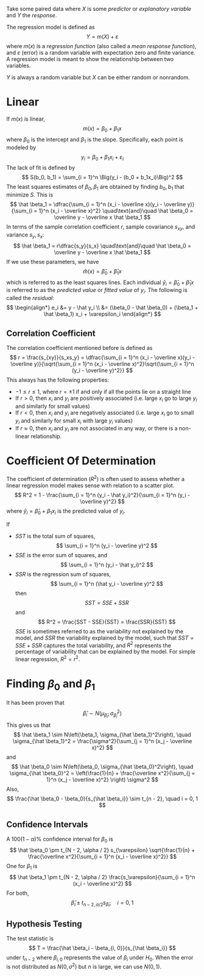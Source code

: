 Take some paired data where $X$ is some *predictor* or *explanatory variable* and $Y$ the *response*.

The regression model is defined as
$$
Y = m(X) + \varepsilon
$$
where $m(x)$ is a *regression function* (also called a *mean response function*), and $\varepsilon$ (error) is a random variable with expectation zero and finite variance. A regression model is meant to show the relationship between two variables.

$Y$ is always a random variable but $X$ can be either random or nonrandom.

# Linear
If $m(x)$ is linear,
$$
m(x) = \beta_0 + \beta_1 x
$$
where $\beta_0$ is the intercept and $\beta_1$ is the slope. Specifically, each point is modeled by
$$
y_i = \beta_0 + \beta_1 x_i + \varepsilon_i
$$
The lack of fit is defined by
$$
S(b_0, b_1) = \sum_{i = 1}^n \Big(y_i - (b_0 + b_1x_i)\Big)^2
$$
The least squares estimates of $\beta_0, \beta_1$ are obtained by finding $b_0, b_1$ that minimize $S$. This is
$$
\hat \beta_1 = \dfrac{\sum_{i = 1}^n (x_i - \overline x)(y_i - \overline y)}{\sum_{i = 1}^n (x_i - \overline x)^2}
\quad\text{and}\quad
\hat \beta_0 = \overline y - \overline x \hat \beta_1
$$
In terms of the sample correlation coefficient $r$, sample covariance $s_{xy}$, and variance $s_y, s_x$:
$$
\hat \beta_1 = r\dfrac{s_y}{s_x}
\quad\text{and}\quad
\hat \beta_0 = \overline y - \overline x \hat \beta_1
$$
If we use these parameters, we have
$$
\hat m(x) = \hat \beta_0 + \hat \beta_1 x
$$
which is referred to as the least squares lines. Each individual $\hat y_i = \hat \beta_0 + \hat \beta_1 x$ is referred to as the *predicted value* or *fitted value* of $y_i$. The following is called the *residual*:
$$
\begin{align*}
e_i &= y - \hat y_i \\
&= (\beta_0 - \hat \beta_0) + (\beta_1 + \hat \beta_1) x_i + \varepsilon_i
\end{align*}
$$
## Correlation Coefficient
The correlation coefficient mentioned before is defined as
$$
r = \frac{s_{xy}}{s_xs_y} = \dfrac{\sum_{i = 1}^n (x_i - \overline x)(y_i - \overline y)}{\sqrt{\sum_{i = 1}^n (x_i - \overline x)^2}\sqrt{\sum_{i = 1}^n (y_i - \overline y)^2}}
$$
This always has the following properties:
- $-1 \le r \le 1$, where $r = \pm 1$ if and only if all the points lie on a straight line
- If $r > 0$, then $x_i$ and $y_i$ are positively associated (i.e. large $x_i$ go to large $y_i$ and similarly for small values)
- If $r < 0$, then $x_i$ and $y_i$ are negatively associated (i.e. large $x_i$ go to small $y_i$ and similarly for small $x_i$ with large $y_i$ values)
- If $r \approx 0$, then $x_i$ and $y_i$ are not associated in any way, or there is a non-linear relationship.
# Coefficient Of Determination
The coefficient of determination ($R^2$) is often used to assess whether a linear regression model makes sense with relation to a scatter plot.
$$
R^2 = 1 - \frac{\sum_{i = 1}^n (y_i - \hat y_i)^2}{\sum_{i = 1}^n (y_i - \overline y)^2}
$$
where $\hat y_i = \hat \beta_0 + \beta_1 x_i$ is the predicted value of $y_i$.

If
- $SST$ is the total sum of squares,
$$
\sum_{i = 1}^n (y_i - \overline y)^2
$$
- $SSE$ is the error sum of squares, and
$$
\sum_{i = 1}^n (y_i - \hat y_i)^2
$$
- $SSR$ is the regression sum of squares,
$$
\sum_{i = 1}^n (\hat y_i - \overline y)^2
$$
then
$$
SST = SSE + SSR
$$
and
$$
R^2 = \frac{SST - SSE}{SST} = \frac{SSR}{SST}
$$
$SSE$ is sometimes referred to as the variability not explained by the model, and $SSR$ the variability explained by the model, such that $SST = SSE + SSR$ captures the total variability, and $R^2$ represents the percentage of variability that can be explained by the model.
For simple linear regression, $R^2 = r^2$.

# Finding $\beta_0$ and $\beta_1$
It has been proven that
$$
\hat \beta_i \sim N\left(\mu_{\hat \beta_i}, \sigma^2_{\hat \beta_i}\right)
$$
This gives us that
$$
\hat \beta_1 \sim N\left(\beta_1, \sigma_{\hat \beta_1}^2\right), \quad
\sigma_{\hat \beta_1}^2 = \frac{\sigma^2}{\sum_{j = 1}^n (x_j - \overline x)^2}
$$
and
$$
\hat \beta_0 \sim N\left(\beta_0, \sigma_{\hat \beta_0}^2\right), \quad \sigma_{\hat \beta_0}^2 = \left(\frac{1}{n} + \frac{\overline x^2}{\sum_{j = 1}^n (x_j - \overline x)^2} \right) \sigma^2
$$
Also,
$$
\frac{\hat \beta_0 - \beta_0}{s_{\hat \beta_i}} \sim t_{n - 2}, \quad i = 0, 1
$$
## Confidence Intervals
A $100(1 - \alpha)\%$ confidence interval for $\beta_0$ is
$$
\hat \beta_0 \pm t_{N - 2, \alpha / 2} s_{\varepsilon} \sqrt{\frac{1}{n} + \frac{\overline x^2}{\sum_{i = 1}^n (x_i - \overline x)^2}}
$$
One for $\beta_1$ is
$$
\hat \beta_1 \pm t_{N - 2, \alpha / 2} \frac{s_\varepsilon}{\sum_{i = 1}^n (x_i - \overline x)^2}
$$
For both,
$$
\hat \beta_i \pm t_{n  - 2, \alpha / 2} s_{\hat \beta_i}, \quad i = 0, 1
$$
## Hypothesis Testing
The test statistic is
$$
T = \frac{\hat \beta_i - \beta_{i, 0}}{s_{\hat \beta_i}}
$$
under $t_{n - 2}$ where $\beta_{i, 0}$ represents the value of $\beta_i$ under $H_0$. When the error is not distributed as $N(0, \sigma^2)$ but $n$ is large, we can use $N(0, 1)$.